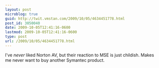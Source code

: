 ```yaml
---
layout: post
microblog: true
guid: http://twit.vmstan.com/2009/10/05/4634451778.html
post_id: 3050040
date: 2009-10-05T12:41:16-0600
lastmod: 2009-10-05T12:41:16-0600
type: post
url: /2009/10/05/4634451778.html
---
```

I've *never* liked Norton AV, but their reaction to MSE is just childish. Makes me never want to buy another Symantec product.
